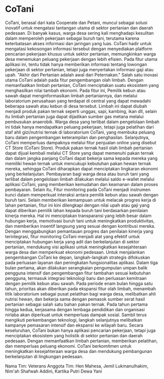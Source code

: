 # CoTani

CoTani, berasal dari kata Cooperate dan Petani, muncul sebagai solusi inovatif untuk mengatasi tantangan utama di sektor pertanian dan daerah pedesaan. Di banyak kasus, warga desa sering kali menghadapi kesulitan dalam memperoleh pekerjaan sebagai buruh tani, terutama karena keterbatasan akses informasi dan jaringan yang luas. CoTani hadir untuk mengatasi kekosongan informasi tersebut dengan menyediakan platform pencarian pekerjaan khusus untuk sektor pertanian, memungkinkan warga desa menemukan peluang pekerjaan dengan lebih efisien. Pada fitur utama aplikasi ini, tentu tidak hanya memberikan informasi tentang lowongan pekerjaan di sektor pertanian, tetapi juga menyertakan informasi gaji atau upah. "Akhir dari Pertanian adalah awal dari Peternakan." Salah satu inovasi utama CoTani adalah pada fitur pengembangan olah limbah. Dengan memanfaatkan limbah pertanian, CoTani menciptakan suatu ekosistem yang menghasilkan nilai tambah ekonomi. Pada fitur ini, Pemilik kebun atau sawah dapat menginformasikan limbah pertaniannya, dan melalui laboratorium perusahaan yang terdapat di central yang dapat mewadahi beberapa sawah atau kebun di desa tersebut. Limbah ini dapat diubah menjadi produk pakan ternak seperti unggas, sapi, kambing, ikan dll, selain itu limbah pertanian juga dapat dijadikan sumber gas metana melalui pembusukan anaerobik. Warga desa yang terlibat dalam pengelolaan limbah ini tidak hanya mendapatkan peluang pekerjaan, tetapi juga pelatihan dari staf ahli gizi/nutrisi ternak di laboratorium CoTani, yang membuka peluang baru dalam pengembangan keterampilan dan penghasilan. Selanjutnya, CoTani memperluas dampaknya melalui fitur penjualan online yang disebut CT Store (CoTani Store). Produk pakan ternak hasil olah limbah pertanian dapat dijual kembali melalui CT Store yang dapat memenuhi pakan ternak dan dalam jangka panjang CoTani dapat bekerja sama kepada mereka yang memiliki hewan ternak untuk mencukupi kebutuhan pakan hewan ternak mereka, sehingga CoTani diharapkan dapat menciptakan lingkaran ekonomi yang berkelanjutan. Pembayaran bagi warga desa atau buruh tani yang terlibat dalam pengelolaan limbah dilakukan melalui saldo e-wallet melalui aplikasi CoTani, yang memberikan kemudahan dan keamanan dalam proses pembayaran. Selain itu, Fitur monitoring pada CoTani menjadi instrumen kunci dalam memperkuat interaksi antara pemilik kebun atau sawah dengan buruh tani. Selain memberikan kemampuan untuk melacak progres kerja di lahan pertanian, fitur ini kini dilengkapi dengan nilai upah atau gaji yang dapat diberikan pemilik lahan kepada buruh tani berdasarkan penilaian kinerja mereka. Hal ini menciptakan transparansi yang lebih besar dalam hubungan kerja, memotivasi buruh tani untuk meningkatkan produktivitas, dan memberikan insentif langsung yang sesuai dengan kontribusi mereka. Dengan menggabungkan pemantauan progres dan penilaian kinerja yang terintegrasi, fitur monitoring CoTani menjadi alat yang efektif untuk menciptakan hubungan kerja yang adil dan berkelanjutan di sektor pertanian, mendukung visi aplikasi untuk meningkatkan kesejahteraan warga desa dan memperkuat ekonomi pedesaan. Untuk menjalankan pengembangan CoTani ke depan, langkah-langkah strategis difokuskan pada perluasan layanan dan peningkatan fungsionalitas aplikasi. Dalam tiga bulan pertama, akan dilakukan serangkaian pengumpulan umpan balik pengguna intensif dan pengembangan fitur tambahan sesuai kebutuhan pengguna, termasuk integrasi teknologi baru dan perluasan kemitraan dengan pemilik kebun atau sawah. Pada periode enam bulan hingga satu tahun, prioritas akan diberikan pada ekspansi fitur olah limbah, menambah titik laboratorium sebagai pusat pelatihan bagi warga desa, melibatkan ahli nutrisi hewan, dan bekerja sama dengan pemasok sumber serat hasil pertanian sebagai salah satu bahan pakan ternak. Pada tahun pertama hingga kedua, kerjasama dengan lembaga pendidikan dan organisasi nirlaba akan diperkuat untuk memperluas dampak sosial. Sambil terus mengikuti perkembangan teknologi, langkah selanjutnya melibatkan kampanye pemasaran intensif dan ekspansi ke wilayah baru. Secara keseluruhan, CoTani bukan hanya aplikasi pencarian pekerjaan, tetapi juga menciptakan ekosistem yang holistik di sektor pertanian dan daerah pedesaan. Dengan memanfaatkan limbah pertanian, memberikan pelatihan, dan memperluas peluang ekonomi. CoTani berkomitmen untuk meningkatkan kesejahteraan warga desa dan mendukung pembangunan berkelanjutan di lingkungan pedesaan.

Nama Tim: Veterans
Anggota Tim: Hen Mahesa, Jemil Lukmanulhakim, Nim'ah Shafwah Addini, Kartika Putri Dewa Yani
